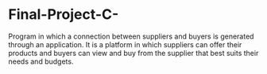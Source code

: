 # Final-Project-C-
Program in which a connection between suppliers and buyers is generated through an application. It is a platform in which suppliers can offer their products and buyers can view and buy from the supplier that best suits their needs and budgets.
